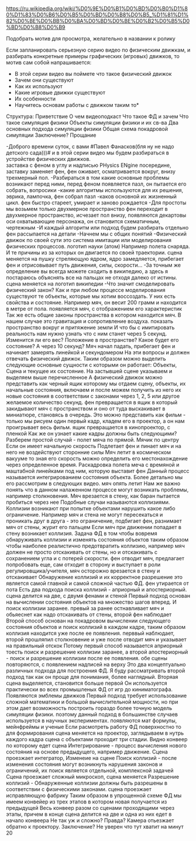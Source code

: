 https://ru.wikipedia.org/wiki/%D0%9E%D0%B1%D0%BD%D0%B0%D1%80%D1%83%D0%B6%D0%B5%D0%BD%D0%B8%D0%B5_%D1%81%D1%82%D0%BE%D0%BB%D0%BA%D0%BD%D0%BE%D0%B2%D0%B5%D0%BD%D0%B8%D0%B9

Подобрать мотив для просмотра, желательно в названии к ролику

Если запланировать серьезную серию видео по физическим движкам, и разбирать конкретные примеры графических (игровых) движков, то мотив сам собой напрашивается:
 - В этой серии видео вы поймете что такое физический движок
- Зачем они существуют 
- Как их используют 
- Какие игровые движки существуют 
- Их особенности
- Научитесь основам работы с движком таким то* 


Структура:
Приветствие
О чем видеоподкаст
Что такое ФД и зачем
Что такое симуляция физики
Объекты симуляции физики и их св-ва
Два основных подхода симуляции физики
Общая схема покадровой симуляции
Заключение?
Прощание

-Доброго времени суток, с вами #Павел Фанасков(бля ну не надо детского сада)))# и в этой серии видео мы будем разбираться в устройстве физических движков.  
заставка с феном в углу и надписью PHysics ENgine посередине, заставку заменяет фен, фен оживает, осматривается вокруг, внизу трехмерный пол.
-Разбираться в том какие основные проблемы возникают перед ними, 
перед феном появляется пазл, он пытается его собрать, вопросики
-какие алгоритмы используются для их решения, 
эврика, лампочка, фен собрал пазл
-каков основной их жизненный цикл.
фен быстро стареет, умирает и заново рождается
-Для простоты мы возьмем только двухмерное пространство
фен переходит в двухмерное пространство, исчезает пол внизу, появляются декартовы оси охватывающие персонажа, он становится схематичным, чертежным
-И каждый алгоритм или подход будем разбирать отдельно
фен рассыпается на детали
-Начнем мы с общих понятий
-Физический движок по своей сути это система имитации или моделирования физических процессов. 
логотип науки (атом)
Например полета снаряда. И те причины из за которых он двигается по своей траектории.
сцена меняется на пушку стреляющую ядром, ядро замедляется, прибегает фен и отрисовывает путь движения, силы, скорости…
-За точным же  определение вы всегда можете сходить в википедию, а здесь я постараюсь объяснять все на пальцах не отходя далеко от истины.
сцена меняется на логотип википедии
-Что значит смоделировать физический закон? Как и при любом процессе моделирования существуют те объекты, которые мы хотим воссоздать. У них есть свойства и состояние. Например мяч, он весит 200 грамм и находится в метре от пола.
появляется мяч, с отображением его характеристик
Так же есть общие законы пространства в котором находится мяч. 
В нашем случае это гравитация и сопротивление воздуха.
показать пространство вокруг и притяжение земли
И что бы с имитировать реальность нам нужно узнать что с ним станет через 5 секунд. Изменится ли его вес? Положение в пространстве? Какое будет его состояние? А через 10 секунд?
Мяч начал падать, прибегает фен и начинает замерять линейкой и секундомером
На эти вопросы и должен отвечать физический движок. 
Таким образом можно выделить следующие основные сущности с которыми он работает: 
Объекты, Сцена и текущее их состояние. 
На застывшей сцене указываем и выделяем выше перечисленное
А физический движок можно представить как черный ящик которому мы отдаем сцену, объекты, их начальные состояния, включаем и после можем получить из него их новые состояния в соответствии с законами через 1, 2, 5 или другое желаемое количество секунд. 
фен превращается в ящик в который закидывают мяч с пространством и оно от туда выскакивает в миниатюре, становясь в очередь.
Это можно представить как фильм - только мы рисуем один первый кадр, кладем его в проектор, а он нам проигрывает весь фильм.
ящик превращается в кинопроектор, с пленкой
Как же он узнает какие кадры должны быть следующими? 
Разберем простой случай - полет мяча по прямой.
 Мячик по центру
Если он имеет начальную скорость
Подлетает фен и пинает мяч
и на него не воздействуют сторонние силы
Мяч летит в космическом вакууме
то зная его скорость можно определить его местонахождение через определенное время. 
Раскадровка полета меча с времяной и маштабной линейками под ним, которую выставит фен
Данный процесс называется интегрированием состояния объекта. Более детально мы его рассмотрим в следующих видео. 
мяч опять летит
Нам же важно понять что в данном налаженном процессе могут возникать проблемы, например столкновения.
Мяч врезается в стену, как баран пытается пробиться через нее
Подобные случаи называются коллизиями. Коллизии возникают при попытке объектами нарушить какое либо ограничение. Например мяч и стена не могут пересекаться и проникать друг в друга - это ограничение,
подбигает фен, разнимает мяч от стены, журит его пальцем
Если мяч при движении попадает в стену возникает коллизия. Задача ФД в том чтобы вовремя обнаруживать коллизии и изменять состояния объектов таким образом чтобы наиболее реалистично предотвратить коллизию, например мяч должен не просто отскакивать от стены, но и отскакивать с сохранением угла и с потерей скорости. 
фен отводит мяч, предлагает попробовать еще, сам отходит в сторону и выступает в роли регулировщика/учителя, мяч осторожно врезается в стену и отскакивает
Обнаружение коллизий и их корректное разрешение это является самой главной и самой сложной частью ФД. 
фен утирается от пота
Есть два подхода поиска коллизий - априорный и апостериорный. 
сцена делится на две, с двумя фенами и стеной
Первый подход основан на вычислении состояния объектов на множество шагов вперед. И поиск коллизии заранее.
превый за ранее остнавливает мяч и обьяеснет как надо отскакивать от стены, второй фен наблюдает
Второй способ основан на покадровом вычислении следующего состояния объектов и поиск коллизий в каждом кадре, таким образом коллизия находится уже после ее появления. 
перввый наблюдает, второй прошляпил столкновение и уже после отводит мяч и указывает на правильный отскок
Потому первый способ называется априорный тоесть поиск и разрешение коллизии заранее, а второй апостериорный - поиск и разрешение коллизии после ее появления.
обе сцены повторяются, с появлением надписей на верху
Это два концептуально различных подхода для построения ФД. Я буду рассматривать второй подход так как он проще для понимания, более наглядный. 
Вторяая сцена выделяется, становится больше первой
Он используется практически во всех промышленых ФД от игр до киниматографа. 
Появляются эмблемы движков 
Первый подход требует использование сложной математики и большой вычислительной мощности, но при этом дает возможность построить гораздо более точную модель симуляции физики. поэтому данный подход в большинстве случаев используется в научных экспериментах.
появляются мат формулы, мейнфреймы и ученые
Если расмотреть работу ФД поверхностно то для формирования 
сцена меняется на проектор, заглядываем в нутрь
каждого кадра сцена с объектами проходит три стадии. 
Видно конвеер по которому едет сцена
Интегрирование - процесс вычисления нового состояния на основе предыдущего, например движение.
Сцена проезжает интегратор, Изменеие на сцене
Поиск коллизий - после изменения состояния могут возникнуть нарушения законов и ограничений, их поиск является отдельной, комплексной задачей
Сцена проезжает сложный микроскоп, сцена меняется
Разрешение коллизий - Обнаруженные коллизии должны быть разрешены в соответствии с физическими законами.
сцена проезжает исправляющую фабрику
Таким образом в упрощенной схеме ФД мы имеем конвейер из трех этапов в котором новая получается из предыдущей
Весь конвеер разом со сценами проходящими через этапы, причем в конце сцена делится на две и одна из них едет в начало конвеера
Не так уж и сложно? Правда?
Камера отьезжает обратно к проектору.
Заключение?
 Не уверен что тут хватит на минут 20 

